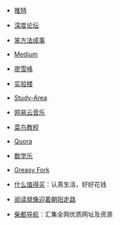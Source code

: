 - [推特](https://twitter.com/)

- [深度论坛](https://bbs.deepin.org/)

- [笨方法成事](http://www.learnthingsthehardway.com/)

- [Medium](https://medium.com/)

- [廖雪峰](https://liaoxuefeng.com/)

- [实验楼](https://www.shiyanlou.com/)

- [Study-Area](https://study-area.org)

- [网易云音乐](https://music.163.com/#/user/home?id=498767570)

- [菜鸟教程](https://www.runoob.com/)

- [Quora](https://www.quora.com/)

- [数学乐](https://www.shuxuele.com/)

- [Greasy Fork](https://greasyfork.org/zh-CN)

- [什么值得买](https://www.smzdm.com/)：认真生活，好好花钱

- [阅读就像迎着朝阳走路](https://yearmonth.cn/)

- [柴都导航](https://www.chaidu.com)：汇集全网优质网址及资源